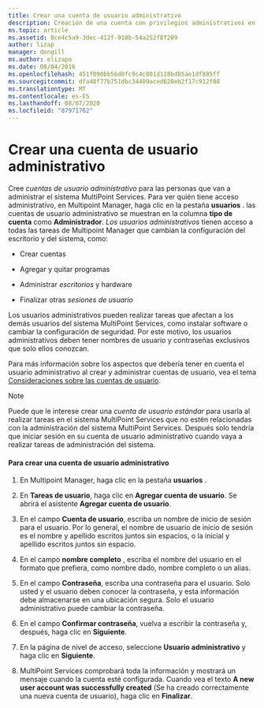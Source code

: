 ```yaml
---
title: Crear una cuenta de usuario administrativo
description: Creación de una cuenta con privilegios administrativos en Multipoint Services
ms.topic: article
ms.assetid: 8ce4c5a9-3dec-412f-910b-54a252f8f209
author: lizap
manager: dongill
ms.author: elizapo
ms.date: 08/04/2016
ms.openlocfilehash: 451f090bb56d0fc9c4c801d128bdb5ae1df885ff
ms.sourcegitcommit: dfa48f77b751dbc34409aced628eb2f17c912f08
ms.translationtype: MT
ms.contentlocale: es-ES
ms.lasthandoff: 08/07/2020
ms.locfileid: "87971762"
---
```

# <a name="create-an-administrative-user-account"></a>Crear una cuenta de usuario administrativo
Cree *cuentas de usuario administrativo* para las personas que van a administrar el sistema MultiPoint Services. Para ver quién tiene acceso administrativo, en Multipoint Manager, haga clic en la pestaña **usuarios** . las cuentas de usuario administrativo se muestran en la columna **tipo de cuenta** como **Administrador**. *Los usuarios administrativos* tienen acceso a todas las tareas de Multipoint Manager que cambian la configuración del escritorio y del sistema, como:

-   Crear cuentas

-   Agregar y quitar programas

-   Administrar *escritorios* y hardware

-   Finalizar otras *sesiones de usuario*

Los usuarios administrativos pueden realizar tareas que afectan a los demás usuarios del sistema MultiPoint Services, como instalar software o cambiar la configuración de seguridad. Por este motivo, los usuarios administrativos deben tener nombres de usuario y contraseñas exclusivos que solo ellos conozcan.

Para más información sobre los aspectos que debería tener en cuenta el usuario administrativo al crear y administrar cuentas de usuario, vea el tema [Consideraciones sobre las cuentas de usuario](User-Account-Considerations.md).

> [!NOTE]
> Puede que le interese crear una *cuenta de usuario estándar* para usarla al realizar tareas en el sistema MultiPoint Services que no estén relacionadas con la administración del sistema MultiPoint Services. Después solo tendría que iniciar sesión en su cuenta de usuario administrativo cuando vaya a realizar tareas de administración del sistema.

#### <a name="to-create-an-administrative-user-account"></a>Para crear una cuenta de usuario administrativo

1.  En Multipoint Manager, haga clic en la pestaña **usuarios** .

2.  En **Tareas de usuario**, haga clic en **Agregar cuenta de usuario**. Se abrirá el asistente **Agregar cuenta de usuario**.

3.  En el campo **Cuenta de usuario**, escriba un nombre de inicio de sesión para el usuario. Por lo general, el nombre de usuario de inicio de sesión es el nombre y apellido escritos juntos sin espacios, o la inicial y apellido escritos juntos sin espacio.

4.  En el campo **nombre completo** , escriba el nombre del usuario en el formato que prefiera, como nombre dado, nombre completo o un alias.

5.  En el campo **Contraseña**, escriba una contraseña para el usuario. Solo usted y el usuario deben conocer la contraseña, y esta información debe almacenarse en una ubicación segura. Solo el usuario administrativo puede cambiar la contraseña.

6.  En el campo **Confirmar contraseña**, vuelva a escribir la contraseña y, después, haga clic en **Siguiente**.

7.  En la página de nivel de acceso, seleccione **Usuario administrativo** y haga clic en **Siguiente**.

8.  MultiPoint Services comprobará toda la información y mostrará un mensaje cuando la cuenta esté configurada. Cuando vea el texto **A new user account was successfully created** (Se ha creado correctamente una nueva cuenta de usuario), haga clic en **Finalizar**.
